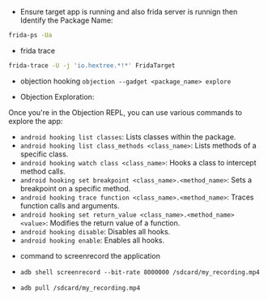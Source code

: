 
* Ensure target app is running and also frida server is runnign then Identify the Package Name:

``` bash 
frida-ps -Ua
```

* frida trace
```bash
frida-trace -U -j 'io.hextree.*!*' FridaTarget

```
- objection hooking
`objection --gadget <package_name> explore`

* Objection Exploration:

Once you're in the Objection REPL, you can use various commands to explore the app:

- `android hooking list classes`: Lists classes within the package.
- `android hooking list class_methods <class_name>`: Lists methods of a specific class.
- `android hooking watch class <class_name>`: Hooks a class to intercept method calls.
- `android hooking set breakpoint <class_name>.<method_name>`: Sets a breakpoint on a specific method.
- `android hooking trace function <class_name>.<method_name>`: Traces function calls and arguments.
- `android hooking set return_value <class_name>.<method_name> <value>`: Modifies the return value of a function.
- `android hooking disable`: Disables all hooks.
- `android hooking enable`: Enables all hooks.

* command to screenrecord the application
- `adb shell screenrecord --bit-rate 8000000 /sdcard/my_recording.mp4`

- `adb pull /sdcard/my_recording.mp4 `

